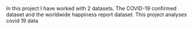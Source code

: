 In this project I have worked with 2 datasets. The COVID-19 confirmed dataset and the worldwide happiness report dataset.
This project analyses covid 19 data
